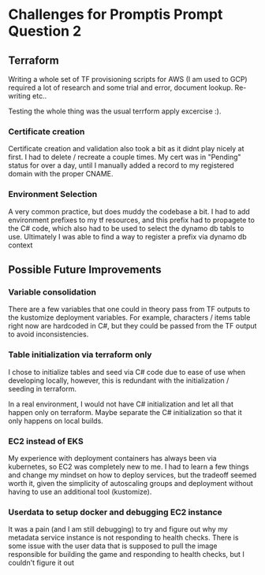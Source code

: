 # Challenges for Promptis Prompt Question 2

## Terraform

Writing a whole set of TF provisioning scripts for AWS (I am used to GCP) required a lot of research and some trial and error, document lookup. Re-writing etc..

Testing the whole thing was the usual terrform apply excercise :).

### Certificate creation

Certificate creation and validation also took a bit as it didnt play nicely at first.
I had to delete / recreate a couple times.
My cert was in "Pending" status for over a day, until I manually added a record to my registered
domain with the proper CNAME.

### Environment Selection

A very common practice, but does muddy the codebase a bit.
I had to add environment prefixes to my tf resources, and this prefix had to propagete
to the C# code, which also had to be used to select the dynamo db tabls to use.
Ultimately I was able to find a way to register a prefix via dynamo db context

## Possible Future Improvements

### Variable consolidation

There are a few variables that one could in theory pass from TF outputs to the kustomize deployment variables.
For example, characters / items table right now are hardcoded in C#, but they could be passed from the
TF output to avoid inconsistencies.

### Table initialization via terraform only

I chose to initialize tables and seed via C# code due to ease of use when developing locally, however,
this is redundant with the initialization / seeding in terraform.

In a real environment, I would not have C# initialization and let all that happen only on terraform.
Maybe separate the C# initialization so that it only happens on local builds.

### EC2 instead of EKS

My experience with deployment containers has always been via kubernetes, so EC2 was completely new to me.
I had to learn a few things and change my mindset on how to deploy services, but the tradeoff seemed
worth it, given the simplicity of autoscaling groups and deployment without having to use an additional tool (kustomize).

### Userdata to setup docker and debugging EC2 instance

It was a pain (and I am still debugging) to try and figure out
why my metadata service instance is not responding to health checks.
There is some issue with the user data that is supposed to pull
the image responsible for building the game and responding to
health checks, but I couldn't figure it out